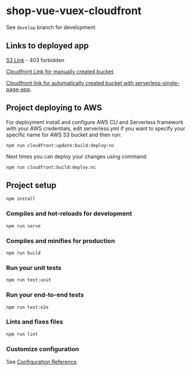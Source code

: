 # shop-vue-vuex-cloudfront

See `develop` branch for development

## Links to deployed app
[S3 Link](http://car-parts-manual.s3-website-us-east-1.amazonaws.com/) - 403 forbidden

[Cloudfront Link for manually created bucket](https://duq59gs8kboag.cloudfront.net/).

[Cloudfront link for automatically created bucket with serverless-single-page-app](https://d31qwwzbuo55t9.cloudfront.net).

## Project deploying to AWS
For deployment install and configure AWS CLI and Serverless framework with your
AWS credentials, edit serverless.yml if you want to specify
your specific name for AWS S3 bucket and then run:
```
npm run cloudfront:update:build:deploy:nc
```
Next times you can deploy your changes using command:
```
npm run cloudfront:build:deploy:nc
```

## Project setup
```
npm install
```

### Compiles and hot-reloads for development
```
npm run serve
```

### Compiles and minifies for production
```
npm run build
```

### Run your unit tests
```
npm run test:unit
```

### Run your end-to-end tests
```
npm run test:e2e
```

### Lints and fixes files
```
npm run lint
```

### Customize configuration
See [Configuration Reference](https://cli.vuejs.org/config/).
